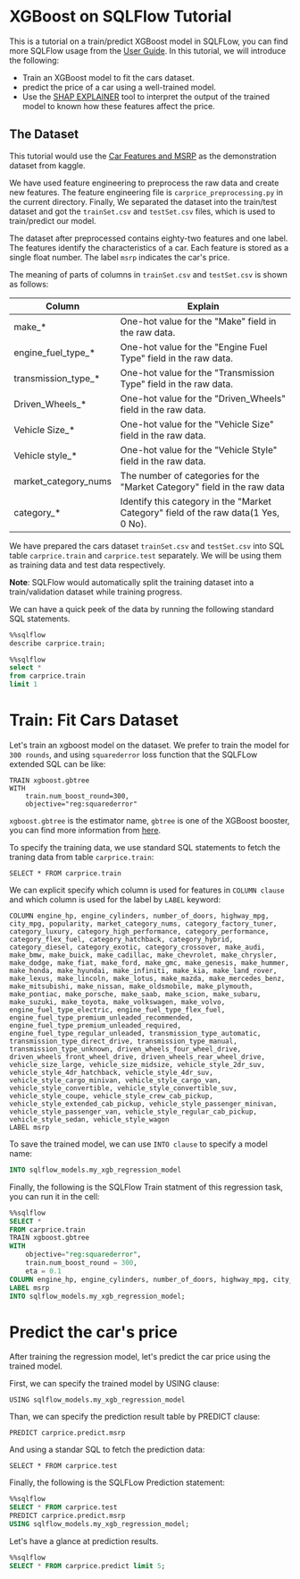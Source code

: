 # XGBoost on SQLFlow Tutorial

This is a tutorial on a train/predict XGBoost model in SQLFLow, you can find more SQLFlow usage from the [User Guide](https://github.com/sql-machine-learning/sqlflow/blob/develop/doc/user_guide.md). In this tutorial, we will introduce the following:
- Train an XGBoost model to fit the cars dataset.
- predict the price of a car using a well-trained model.
- Use the [SHAP EXPLAINER](https://github.com/slundberg/shap) tool to interpret the output of the trained model to known how these features affect the price.

## The Dataset

This tutorial would use the [Car Features and MSRP](https://www.kaggle.com/CooperUnion/cardataset) as the demonstration dataset from kaggle.

We have used feature engineering to preprocess the raw data and create new features. The feature engineering file is `carprice_preprocessing.py` in the current directory. Finally, We separated the dataset into the train/test dataset and got the `trainSet.csv` and `testSet.csv` files, which is used to train/predict our model. 

The dataset after preprocessed contains eighty-two features and one label. The features identify the characteristics of a car. Each feature is stored as a single float number. The label `msrp` indicates the car's price. 

The meaning of parts of columns in `trainSet.csv` and `testSet.csv` is shown as follows:

Column | Explain 
-- | -- 
make_* |One-hot value for the "Make" field in the raw data.
engine_fuel_type_* | One-hot value for the "Engine Fuel Type" field in the raw data.
transmission_type_* | One-hot value for the "Transmission Type" field in the raw data.
Driven_Wheels_* | One-hot value for the "Driven_Wheels" field in the raw data.
Vehicle Size_* | One-hot value for the "Vehicle Size" field in the raw data.
Vehicle style_* | One-hot value for the "Vehicle Style" field in the raw data.
market_category_nums | The number of categories for the "Market Category" field in the raw data
category_* |Identify this category in the "Market Category" field of the raw data(1 Yes, 0 No).

We have prepared the cars dataset `trainSet.csv` and `testSet.csv` into SQL table `carprice.train` and `carprice.test` separately. We will be using them as training data and test data respectively.

**Note**: SQLFlow would automatically split the training dataset into a train/validation dataset while training progress.

We can have a quick peek of the data by running the following standard SQL statements.

```sql
%%sqlflow
describe carprice.train;
```

```sql
%%sqlflow
select *
from carprice.train
limit 1
```

# Train: Fit Cars Dataset
Let's train an xgboost model on the dataset. We prefer to train the model for `300 rounds`,
and using `squarederror` loss function that the SQLFLow extended SQL can be like:
``` text
TRAIN xgboost.gbtree
WITH
    train.num_boost_round=300,
    objective="reg:squarederror"
```

`xgboost.gbtree` is the estimator name, `gbtree` is one of the XGBoost booster, you can find more information from [here](https://xgboost.readthedocs.io/en/latest/parameter.html#general-parameters).

To specify the training data, we use standard SQL statements to fetch the traning data from table `carprice.train`:

``` text
SELECT * FROM carprice.train
```

We can explicit specify which column is used for features in `COLUMN clause` and which column is used for the label by `LABEL` keyword:

``` text
COLUMN engine_hp, engine_cylinders, number_of_doors, highway_mpg, city_mpg, popularity, market_category_nums, category_factory_tuner, category_luxury, category_high_performance, category_performance, category_flex_fuel, category_hatchback, category_hybrid, category_diesel, category_exotic, category_crossover, make_audi, make_bmw, make_buick, make_cadillac, make_chevrolet, make_chrysler, make_dodge, make_fiat, make_ford, make_gmc, make_genesis, make_hummer, make_honda, make_hyundai, make_infiniti, make_kia, make_land_rover, make_lexus, make_lincoln, make_lotus, make_mazda, make_mercedes_benz, make_mitsubishi, make_nissan, make_oldsmobile, make_plymouth, make_pontiac, make_porsche, make_saab, make_scion, make_subaru, make_suzuki, make_toyota, make_volkswagen, make_volvo, engine_fuel_type_electric, engine_fuel_type_flex_fuel, engine_fuel_type_premium_unleaded_recommended, engine_fuel_type_premium_unleaded_required, engine_fuel_type_regular_unleaded, transmission_type_automatic, transmission_type_direct_drive, transmission_type_manual, transmission_type_unknown, driven_wheels_four_wheel_drive, driven_wheels_front_wheel_drive, driven_wheels_rear_wheel_drive, vehicle_size_large, vehicle_size_midsize, vehicle_style_2dr_suv, vehicle_style_4dr_hatchback, vehicle_style_4dr_suv, vehicle_style_cargo_minivan, vehicle_style_cargo_van, vehicle_style_convertible, vehicle_style_convertible_suv, vehicle_style_coupe, vehicle_style_crew_cab_pickup, vehicle_style_extended_cab_pickup, vehicle_style_passenger_minivan, vehicle_style_passenger_van, vehicle_style_regular_cab_pickup, vehicle_style_sedan, vehicle_style_wagon
LABEL msrp
```

To save the trained model, we can use `INTO clause` to specify a model name:

```sql
INTO sqlflow_models.my_xgb_regression_model
```

Finally, the following is the SQLFlow Train statment of this regression task, you can run it in the cell:

```sql
%%sqlflow
SELECT *
FROM carprice.train
TRAIN xgboost.gbtree
WITH
    objective="reg:squarederror",
    train.num_boost_round = 300,
    eta = 0.1
COLUMN engine_hp, engine_cylinders, number_of_doors, highway_mpg, city_mpg, popularity, market_category_nums, category_factory_tuner, category_luxury, category_high_performance, category_performance, category_flex_fuel, category_hatchback, category_hybrid, category_diesel, category_exotic, category_crossover, make_audi, make_bmw, make_buick, make_cadillac, make_chevrolet, make_chrysler, make_dodge, make_fiat, make_ford, make_gmc, make_genesis, make_hummer, make_honda, make_hyundai, make_infiniti, make_kia, make_land_rover, make_lexus, make_lincoln, make_lotus, make_mazda, make_mercedes_benz, make_mitsubishi, make_nissan, make_oldsmobile, make_plymouth, make_pontiac, make_porsche, make_saab, make_scion, make_subaru, make_suzuki, make_toyota, make_volkswagen, make_volvo, engine_fuel_type_electric, engine_fuel_type_flex_fuel, engine_fuel_type_premium_unleaded_recommended, engine_fuel_type_premium_unleaded_required, engine_fuel_type_regular_unleaded, transmission_type_automatic, transmission_type_direct_drive, transmission_type_manual, transmission_type_unknown, driven_wheels_four_wheel_drive, driven_wheels_front_wheel_drive, driven_wheels_rear_wheel_drive, vehicle_size_large, vehicle_size_midsize, vehicle_style_2dr_suv, vehicle_style_4dr_hatchback, vehicle_style_4dr_suv, vehicle_style_cargo_minivan, vehicle_style_cargo_van, vehicle_style_convertible, vehicle_style_convertible_suv, vehicle_style_coupe, vehicle_style_crew_cab_pickup, vehicle_style_extended_cab_pickup, vehicle_style_passenger_minivan, vehicle_style_passenger_van, vehicle_style_regular_cab_pickup, vehicle_style_sedan, vehicle_style_wagon
LABEL msrp
INTO sqlflow_models.my_xgb_regression_model;
```

# Predict the car's price
After training the regression model, let's predict the car price using the trained model.

First, we can specify the trained model by USING clause:

```text
USING sqlflow_models.my_xgb_regression_model
```

Than, we can specify the prediction result table by PREDICT clause:

```text
PREDICT carprice.predict.msrp
```

And using a standar SQL to fetch the prediction data:

```text
SELECT * FROM carprice.test
```

Finally, the following is the SQLFLow Prediction statement:

```sql
%%sqlflow
SELECT * FROM carprice.test
PREDICT carprice.predict.msrp
USING sqlflow_models.my_xgb_regression_model;
```

Let's have a glance at prediction results.

```sql
%%sqlflow
SELECT * FROM carprice.predict limit 5;
```
